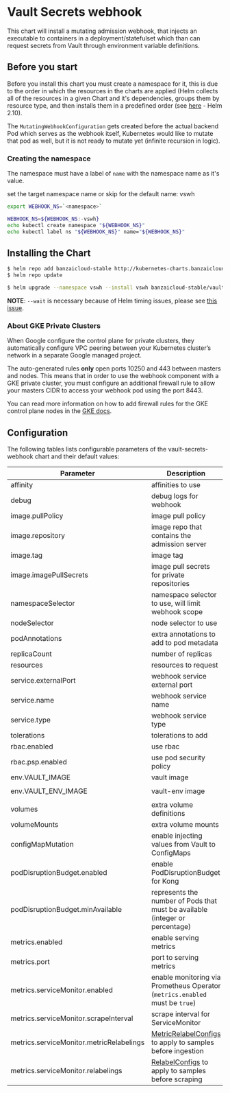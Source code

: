 # Vault Secrets webhook

This chart will install a mutating admission webhook, that injects an executable to containers in a deployment/statefulset which than can request secrets from Vault through environment variable definitions.

## Before you start

Before you install this chart you must create a namespace for it, this is due to the order in which the resources in the charts are applied (Helm collects all of the resources in a given Chart and it's dependencies, groups them by resource type, and then installs them in a predefined order (see [here](https://github.com/helm/helm/blob/release-2.10/pkg/tiller/kind_sorter.go#L29) - Helm 2.10).

The `MutatingWebhookConfiguration` gets created before the actual backend Pod which serves as the webhook itself, Kubernetes would like to mutate that pod as well, but it is not ready to mutate yet (infinite recursion in logic).

### Creating the namespace

The namespace must have a label of `name` with the namespace name as it's value.

set the target namespace name or skip for the default name: vswh

```bash
export WEBHOOK_NS=`<namespace>`
```

```bash
WEBHOOK_NS=${WEBHOOK_NS:-vswh}
echo kubectl create namespace "${WEBHOOK_NS}"
echo kubectl label ns "${WEBHOOK_NS}" name="${WEBHOOK_NS}"
```

## Installing the Chart

```bash
$ helm repo add banzaicloud-stable http://kubernetes-charts.banzaicloud.com/branch/master
$ helm repo update
```

```bash
$ helm upgrade --namespace vswh --install vswh banzaicloud-stable/vault-secrets-webhook --wait
```

**NOTE**: `--wait` is necessary because of Helm timing issues, please see [this issue](https://github.com/banzaicloud/banzai-charts/issues/888).

### About GKE Private Clusters

When Google configure the control plane for private clusters, they automatically configure VPC peering between your Kubernetes cluster’s network in a separate Google managed project.

The auto-generated rules **only** open ports 10250 and 443 between masters and nodes. This means that in order to use the webhook component with a GKE private cluster, you must configure an additional firewall rule to allow your masters CIDR to access your webhook pod using the port 8443.

You can read more information on how to add firewall rules for the GKE control plane nodes in the [GKE docs](https://cloud.google.com/kubernetes-engine/docs/how-to/private-clusters#add_firewall_rules).

## Configuration

The following tables lists configurable parameters of the vault-secrets-webhook chart and their default values:

| Parameter                                | Description                                                                  | Default                             |
| ---------------------------------------- | ---------------------------------------------------------------------------- | ----------------------------------- |
| affinity                                 | affinities to use                                                            | `{}`                                |
| debug                                    | debug logs for webhook                                                       | `false`                             |
| image.pullPolicy                         | image pull policy                                                            | `IfNotPresent`                      |
| image.repository                         | image repo that contains the admission server                                | `banzaicloud/vault-secrets-webhook` |
| image.tag                                | image tag                                                                    | `0.5.1`                             |
| image.imagePullSecrets                   | image pull secrets for private repositories                                  | `[]`                                |
| namespaceSelector                        | namespace selector to use, will limit webhook scope                          | `{}`                                |
| nodeSelector                             | node selector to use                                                         | `{}`                                |
| podAnnotations                           | extra annotations to add to pod metadata                                     | `{}`                                |
| replicaCount                             | number of replicas                                                           | `2`                                 |
| resources                                | resources to request                                                         | `{}`                                |
| service.externalPort                     | webhook service external port                                                | `443`                               |
| service.name                             | webhook service name                                                         | `vault-secrets-webhook`             |
| service.type                             | webhook service type                                                         | `ClusterIP`                         |
| tolerations                              | tolerations to add                                                           | `[]`                                |
| rbac.enabled                             | use rbac                                                                     | `true`                              |
| rbac.psp.enabled                         | use pod security policy                                                      | `false`                             |
| env.VAULT_IMAGE                          | vault image                                                                  | `vault:latest`                      |
| env.VAULT_ENV_IMAGE                      | vault-env image                                                              | `banzaicloud/vault-env:latest`      |
| volumes                                  | extra volume definitions                                                     | `[]`                                |
| volumeMounts                             | extra volume mounts                                                          | `[]`                                |
| configMapMutation                        | enable injecting values from Vault to ConfigMaps                             | `false`                             |
| podDisruptionBudget.enabled              | enable PodDisruptionBudget for Kong                                          | `false`                             |
| podDisruptionBudget.minAvailable         | represents the number of Pods that must be available (integer or percentage) | `1`                                 |
| metrics.enabled                          | enable serving metrics                                                       | `false`                             |
| metrics.port                             | port to serving metrics                                                      | `:8444`                             |
| metrics.serviceMonitor.enabled           | enable monitoring via Prometheus Operator (`metrics.enabled` must be `true`) | `false`                             |
| metrics.serviceMonitor.scrapeInterval    | scrape interval for ServiceMonitor                                           | `30s`                               |
| metrics.serviceMonitor.metricRelabelings | [MetricRelabelConfigs](https://github.com/coreos/prometheus-operator/blob/master/Documentation/api.md#relabelconfig) to apply to samples before ingestion                    | `[]`                                |
| metrics.serviceMonitor.relabelings       | [RelabelConfigs](https://github.com/coreos/prometheus-operator/blob/master/Documentation/api.md#relabelconfig) to apply to samples before scraping                           | `[]`                                |
